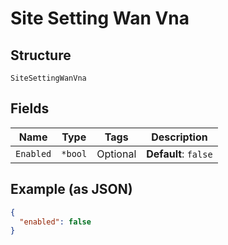 
# Site Setting Wan Vna

## Structure

`SiteSettingWanVna`

## Fields

| Name | Type | Tags | Description |
|  --- | --- | --- | --- |
| `Enabled` | `*bool` | Optional | **Default**: `false` |

## Example (as JSON)

```json
{
  "enabled": false
}
```

